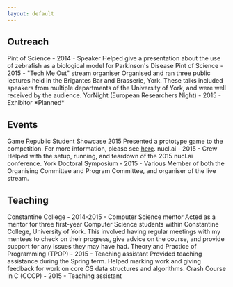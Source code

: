 ```yaml
---
layout: default
---
```


## Outreach

<span class="outreach info">
	<span class="title">Pint of Science</span> - 
	<span class="year">2014</span> - 
	<span class="role">Speaker</span>
	<span class="descr">Helped give a presentation about the use of zebrafish as a biological model for Parkinson's Disease</span>
</span>

<span class="outreach info">
	<span class="title">Pint of Science</span> - 
	<span class="year">2015</span> - 
	<span class="role">"Tech Me Out" stream organiser</span>
	<span class="descr">Organised and ran three public lectures held in the Brigantes Bar and Brasserie, York. These talks included speakers from multiple departments of the University of York, and were well received by the audience.</span>
</span>

<span class="outreach info">
	<span class="title">YorNight (European Researchers Night)</span> -
	<span class="year">2015</span> -
	<span class="role">Exhibitor</span>
	<span class="descr">*Planned*</span>
</span>

## Events

<span class="events info">
	<span class="title">Game Republic Student Showcase</span>
	<span class="year">2015</span>
	<span class="descr">Presented a prototype game to the competition. For more information, please see <a href="http://www.bedder.co.uk/games/">here</a>.</span>
</span>

<span class="events info">
	<span class="title">nucl.ai</span> -
	<span class="year">2015</span> -
	<span class="role">Crew</span>
	<span class="descr">Helped with the setup, running, and teardown of the 2015 nucl.ai conference.</span>
</span>

<span class="events info">
	<span class="title">York Doctoral Symposium</span> -
	<span class="year">2015</span> -
	<span class="role">Various</span>
	<span class="descr">Member of both the Organising Committee and Program Committee, and organiser of the live stream.</span>
</span>

## Teaching

<span class="teching info">
	<span class="title">Constantine College</span> - 
	<span class="year">2014-2015</span> - 
	<span class="role">Computer Science mentor</span>
	<span class="descr">Acted as a mentor for three first-year Computer Science students within Constantine College, University of York. This involved having regular meetings with my mentees to check on their progress, give advice on the course, and provide support for any issues they may have had.</span>
</span>

<span class="teaching info">
	<span class="title">Theory and Practice of Programming (TPOP)</span> -
	<span class="year">2015</span> -
	<span class="role">Teaching assistant</span>
	<span class="descr">Provided teaching assistance during the Spring term. Helped marking work and giving feedback for work on core CS data structures and algorithms.</span>
</span>

<span class="teaching info">
	<span class="title">Crash Course in C (CCCP)</span> -
	<span class="year">2015</span> -
	<span class="role">Teaching assistant</span>
</span>
